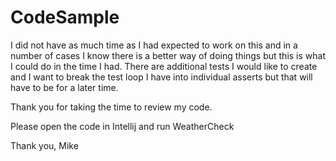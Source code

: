# CodeSample
I did not have as much time as I had expected to work on this and in a number of cases I know there is a better way of doing things but this is what I could do in the time I had. There are additional tests I would like to create and I want to break the test loop I have into individual asserts but that will have to be for a later time.

Thank you for taking the time to review my code.

Please open the code in Intellij and run WeatherCheck

Thank you,
Mike
